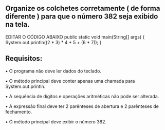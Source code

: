 ## Organize os colchetes corretamente ( de forma diferente ) para que o número 382 seja exibido na tela.

EDITAR O CÓDIGO ABAIXO
public static void main(String[] args) {
        System.out.println((2 * 3) * 4 * 5 + (6 * 7));
    }

## Requisitos:
•	O programa não deve ler dados do teclado.

•	O método principal deve conter apenas uma chamada para System.out.println.

•	A sequência de dígitos e operações aritméticas não pode ser alterada.

•	A expressão final deve ter 2 parênteses de abertura e 2 parênteses de fechamento.

•	O método principal deve exibir o número 382.